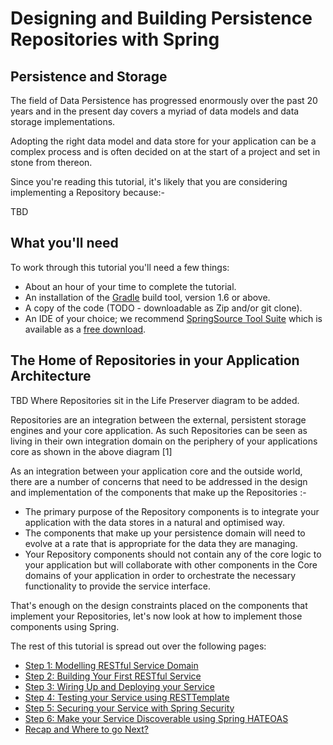 
# Designing and Building Persistence Repositories with Spring

## Persistence and Storage

The field of Data Persistence has progressed enormously over the past 20 years and in the present day covers a myriad of data models and data storage implementations.

Adopting the right data model and data store for your application can be a complex process and is often decided on at the start of a project and set in stone from thereon.

Since you're reading this tutorial, it's likely that you are considering implementing a Repository because:-

TBD


## What you'll need
To work through this tutorial you'll need a few things:

* About an hour of your time to complete the tutorial.
* An installation of the [Gradle](http://www.gradle.org) build tool, version 1.6 or above.
* A copy of the code (TODO - downloadable as Zip and/or git clone).
* An IDE of your choice; we recommend [SpringSource Tool Suite](http://www.springsource.org/sts) which is available as a [free download](http://www.springsource.org/sts).

## The Home of Repositories in your Application Architecture

TBD Where Repositories sit in the Life Preserver diagram to be added.

Repositories are an integration between the external, persistent storage engines and your core application. As such Repositories can be seen as living in their own integration domain on the periphery of your applications core as shown in the above diagram [1]

As an integration between your application core and the outside world, there are a number of concerns that need to be addressed in the design and implementation of the components that make up the Repositories :-

* The primary purpose of the Repository components is to integrate your application with the data stores in a natural and optimised way.
* The components that make up your persistence domain will need to evolve at a rate that is appropriate for the data they are managing.
* Your Repository components should not contain any of the core logic to your application but will collaborate with other components in the Core domains of your application in order to orchestrate the necessary functionality to provide the service interface.


That's enough on the design constraints placed on the components that implement your Repositories, let's now look at how to implement those components using Spring.


The rest of this tutorial is spread out over the following pages:

* [Step 1: Modelling RESTful Service Domain](1/)
* [Step 2: Building Your First RESTful Service](2/)
* [Step 3: Wiring Up and Deploying your Service](3/)
* [Step 4: Testing your Service using RESTTemplate](4/)
* [Step 5: Securing your Service with Spring Security](5/)
* [Step 6: Make your Service Discoverable using Spring HATEOAS](6/)
* [Recap and Where to go Next?](7/)

